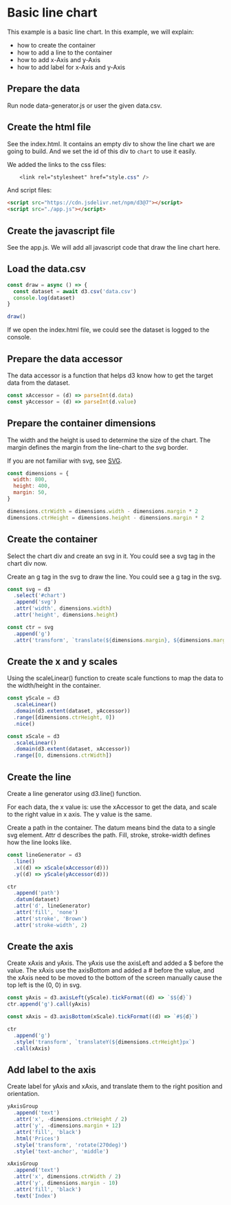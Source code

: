 # Basic line chart

This example is a basic line chart. In this example, we will explain:

- how to create the container
- how to add a line to the container
- how to add x-Axis and y-Axis
- how to add label for x-Axis and y-Axis

## Prepare the data

Run node data-generator.js or user the given data.csv.

## Create the html file

See the index.html. It contains an empty div to show the line chart we are going to build. And we set the id of this div to `chart` to use it easily.

We added the links to the css files:

```css
    <link rel="stylesheet" href="style.css" />
```

And script files:

```html
<script src="https://cdn.jsdelivr.net/npm/d3@7"></script>
<script src="./app.js"></script>
```

## Create the javascript file

See the app.js. We will add all javascript code that draw the line chart here.

## Load the data.csv

```javascript
const draw = async () => {
  const dataset = await d3.csv('data.csv')
  console.log(dataset)
}

draw()
```

If we open the index.html file, we could see the dataset is logged to the console.

## Prepare the data accessor

The data accessor is a function that helps d3 know how to get the target data from the dataset.

```javascript
const xAccessor = (d) => parseInt(d.data)
const yAccessor = (d) => parseInt(d.value)
```

## Prepare the container dimensions

The width and the height is used to determine the size of the chart. The margin defines the margin from the line-chart to the svg border.

If you are not familiar with svg, see [SVG](https://developer.mozilla.org/zh-CN/docs/Web/SVG/Tutorial).

```javascript
const dimensions = {
  width: 800,
  height: 400,
  margin: 50,
}

dimensions.ctrWidth = dimensions.width - dimensions.margin * 2
dimensions.ctrHeight = dimensions.height - dimensions.margin * 2
```

## Create the container

Select the chart div and create an svg in it. You could see a svg tag in the chart div now.

Create an g tag in the svg to draw the line. You could see a g tag in the svg.

```javascript
const svg = d3
  .select('#chart')
  .append('svg')
  .attr('width', dimensions.width)
  .attr('height', dimensions.height)

const ctr = svg
  .append('g')
  .attr('transform', `translate(${dimensions.margin}, ${dimensions.margin})`)
```

## Create the x and y scales

Using the scaleLinear() function to create scale functions to map the data to the width/height in the container.

```javascript
const yScale = d3
  .scaleLinear()
  .domain(d3.extent(dataset, yAccessor))
  .range([dimensions.ctrHeight, 0])
  .nice()

const xScale = d3
  .scaleLinear()
  .domain(d3.extent(dataset, xAccessor))
  .range([0, dimensions.ctrWidth])
```

## Create the line

Create a line generator using d3.line() function.

For each data, the x value is: use the xAccessor to get the data, and scale to the right value in x axis. The y value is the same.

Create a path in the container. The datum means bind the data to a single svg element. Attr d describes the path. Fill, stroke, stroke-width defines how the line looks like.

```javascript
const lineGenerator = d3
  .line()
  .x((d) => xScale(xAccessor(d)))
  .y((d) => yScale(yAccessor(d)))

ctr
  .append('path')
  .datum(dataset)
  .attr('d', lineGenerator)
  .attr('fill', 'none')
  .attr('stroke', 'Brown')
  .attr('stroke-width', 2)
```

## Create the axis

Create xAxis and yAxis. The yAxis use the axisLeft and added a $ before the value. The xAxis use the axisBottom and added a # before the value, and the xAxis need to be moved to the bottom of the screen manually cause the top left is the (0, 0) in svg.

```javascript
const yAxis = d3.axisLeft(yScale).tickFormat((d) => `$${d}`)
ctr.append('g').call(yAxis)

const xAxis = d3.axisBottom(xScale).tickFormat((d) => `#${d}`)

ctr
  .append('g')
  .style('transform', `translateY(${dimensions.ctrHeight}px`)
  .call(xAxis)
```

## Add label to the axis

Create label for yAxis and xAxis, and translate them to the right position and orientation.

```javascript
yAxisGroup
  .append('text')
  .attr('x', -dimensions.ctrHeight / 2)
  .attr('y', -dimensions.margin + 12)
  .attr('fill', 'black')
  .html('Prices')
  .style('transform', 'rotate(270deg)')
  .style('text-anchor', 'middle')

xAxisGroup
  .append('text')
  .attr('x', dimensions.ctrWidth / 2)
  .attr('y', dimensions.margin - 10)
  .attr('fill', 'black')
  .text('Index')
```
